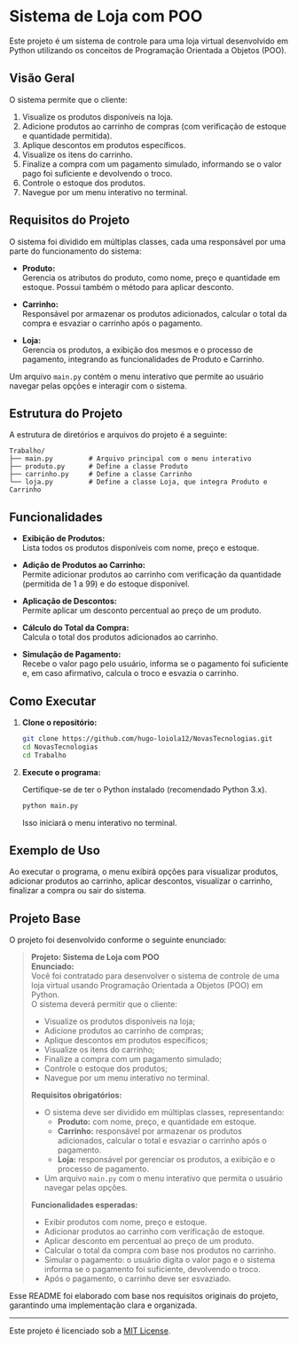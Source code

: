 # Sistema de Loja com POO

Este projeto é um sistema de controle para uma loja virtual desenvolvido em Python utilizando os conceitos de Programação Orientada a Objetos (POO).

## Visão Geral

O sistema permite que o cliente:

1. Visualize os produtos disponíveis na loja.
2. Adicione produtos ao carrinho de compras (com verificação de estoque e quantidade permitida).
3. Aplique descontos em produtos específicos.
4. Visualize os itens do carrinho.
5. Finalize a compra com um pagamento simulado, informando se o valor pago foi suficiente e devolvendo o troco.
6. Controle o estoque dos produtos.
7. Navegue por um menu interativo no terminal.

## Requisitos do Projeto

O sistema foi dividido em múltiplas classes, cada uma responsável por uma parte do funcionamento do sistema:

- **Produto:**  
  Gerencia os atributos do produto, como nome, preço e quantidade em estoque. Possui também o método para aplicar desconto.

- **Carrinho:**  
  Responsável por armazenar os produtos adicionados, calcular o total da compra e esvaziar o carrinho após o pagamento.

- **Loja:**  
  Gerencia os produtos, a exibição dos mesmos e o processo de pagamento, integrando as funcionalidades de Produto e Carrinho.

Um arquivo `main.py` contém o menu interativo que permite ao usuário navegar pelas opções e interagir com o sistema.

## Estrutura do Projeto

A estrutura de diretórios e arquivos do projeto é a seguinte:

```
Trabalho/
├── main.py         # Arquivo principal com o menu interativo
├── produto.py      # Define a classe Produto
├── carrinho.py     # Define a classe Carrinho
└── loja.py         # Define a classe Loja, que integra Produto e Carrinho
```

## Funcionalidades

- **Exibição de Produtos:**  
  Lista todos os produtos disponíveis com nome, preço e estoque.

- **Adição de Produtos ao Carrinho:**  
  Permite adicionar produtos ao carrinho com verificação da quantidade (permitida de 1 a 99) e do estoque disponível.

- **Aplicação de Descontos:**  
  Permite aplicar um desconto percentual ao preço de um produto.

- **Cálculo do Total da Compra:**  
  Calcula o total dos produtos adicionados ao carrinho.

- **Simulação de Pagamento:**  
  Recebe o valor pago pelo usuário, informa se o pagamento foi suficiente e, em caso afirmativo, calcula o troco e esvazia o carrinho.

## Como Executar

1. **Clone o repositório:**

   ```bash
   git clone https://github.com/hugo-loiola12/NovasTecnologias.git
   cd NovasTecnologias
   cd Trabalho
   ```

2. **Execute o programa:**

   Certifique-se de ter o Python instalado (recomendado Python 3.x).

   ```bash
   python main.py
   ```

   Isso iniciará o menu interativo no terminal.

## Exemplo de Uso

Ao executar o programa, o menu exibirá opções para visualizar produtos, adicionar produtos ao carrinho, aplicar descontos, visualizar o carrinho, finalizar a compra ou sair do sistema.

## Projeto Base

O projeto foi desenvolvido conforme o seguinte enunciado:

> **Projeto: Sistema de Loja com POO**  
> **Enunciado:**  
> Você foi contratado para desenvolver o sistema de controle de uma loja virtual usando Programação Orientada a Objetos (POO) em Python.  
> O sistema deverá permitir que o cliente:
>
> - Visualize os produtos disponíveis na loja;
> - Adicione produtos ao carrinho de compras;
> - Aplique descontos em produtos específicos;
> - Visualize os itens do carrinho;
> - Finalize a compra com um pagamento simulado;
> - Controle o estoque dos produtos;
> - Navegue por um menu interativo no terminal.
>
> **Requisitos obrigatórios:**
>
> - O sistema deve ser dividido em múltiplas classes, representando:
>   - **Produto:** com nome, preço, e quantidade em estoque.
>   - **Carrinho:** responsável por armazenar os produtos adicionados, calcular o total e esvaziar o carrinho após o pagamento.
>   - **Loja:** responsável por gerenciar os produtos, a exibição e o processo de pagamento.
> - Um arquivo `main.py` com o menu interativo que permita o usuário navegar pelas opções.
>
> **Funcionalidades esperadas:**
>
> - Exibir produtos com nome, preço e estoque.
> - Adicionar produtos ao carrinho com verificação de estoque.
> - Aplicar desconto em percentual ao preço de um produto.
> - Calcular o total da compra com base nos produtos no carrinho.
> - Simular o pagamento: o usuário digita o valor pago e o sistema informa se o pagamento foi suficiente, devolvendo o troco.
> - Após o pagamento, o carrinho deve ser esvaziado.

Esse README foi elaborado com base nos requisitos originais do projeto, garantindo uma implementação clara e organizada.

---

Este projeto é licenciado sob a [MIT License](LICENSE).
